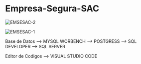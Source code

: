# Empresa-Segura-SAC

![EMSESAC-2](https://user-images.githubusercontent.com/55453762/206824420-c40f2c18-0347-41fa-9448-dae862da7175.PNG)

![EMSESAC-1](https://user-images.githubusercontent.com/55453762/206824572-01dc08d8-a7ab-4d6f-9d37-cc85c695a1ba.PNG)


Base de Datos
--> MYSQL WORBENCH
--> POSTGRESS
--> SQL DEVELOPER
--> SQL SERVER

Editor de Codigos
--> VISUAL STUDIO CODE
